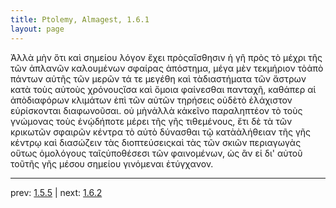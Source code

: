 ```yaml
---
title: Ptolemy, Almagest, 1.6.1
layout: page
---
```


Ἀλλὰ μὴν ὅτι καὶ σημείου λόγον ἔχει πρὸςαἴσθησιν ἡ γῆ πρὸς τὸ μέχρι τῆς τῶν ἀπλανῶν καλουμένων σφαίρας ἀπόστημα, μέγα μὲν τεκμήριον τὸἀπὸ πάντων αὐτῆς τῶν μερῶν τά τε μεγέθη καὶ τὰδιαστήματα τῶν ἄστρων κατὰ τοὺς αὐτοὺς χρόνουςἴσα καὶ ὅμοια φαίνεσθαι πανταχῆ, καθάπερ αἱ ἀπὸδιαφόρων κλιμάτων ἐπὶ τῶν αὐτῶν τηρήσεις οὐδὲτὸ ἐλάχιστον εὑρίσκονται διαφωνοῦσαι. οὐ μὴνἀλλὰ κἀκεῖνο παραληπτέον τὸ τοὺς γνώμονας τοὺς ἐνᾡδήποτε μέρει τῆς γῆς τιθεμένους, ἔτι δὲ τὰ τῶν κρικωτῶν σφαιρῶν κέντρα τὸ αὐτὸ δύνασθαι τῷ κατὰἀλήθειαν τῆς γῆς κέντρῳ καὶ διασώζειν τὰς διοπτεύσειςκαὶ τὰς τῶν σκιῶν περιαγωγὰς οὕτως ὁμολόγους ταῖςὑποθέσεσι τῶν φαινομένων, ὡς ἂν εἰ δι' αὐτοῦ τοῦτῆς γῆς μέσου σημείου γινόμεναι ἐτύγχανον.

---

prev: [1.5.5](../1.5.5/) | next: [1.6.2](../1.6.2/)

